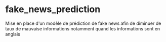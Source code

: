 # fake_news_prediction
Mise en place d'un modèle de prédiction de fake news afin de diminuer de taux de mauvaise informations notamment quand les informations sont en anglais
